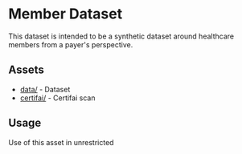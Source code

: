 # Member Dataset

This dataset is intended to be a synthetic dataset around healthcare members from a payer's perspective. 

## Assets
* [data/](data/) - Dataset 
* [certifai/](certifai/) - Certifai scan

## Usage
Use of this asset in unrestricted
